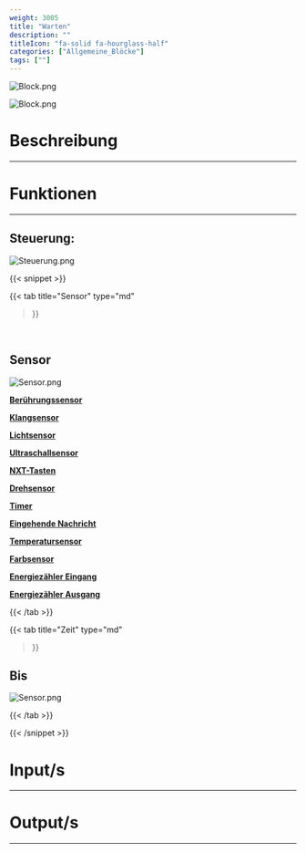 ```yaml
---
weight: 3005
title: "Warten"
description: ""
titleIcon: "fa-solid fa-hourglass-half"
categories: ["Allgemeine_Blöcke"]
tags: [""]
---
```


![Block.png](/images/nxt-images/Kapitel%201%20Allgemeine%20Bl%C3%B6cke/1.5%20Warten/Block2.png)

![Block.png](/images/nxt-images/Kapitel%201%20Allgemeine%20Bl%C3%B6cke/1.5%20Warten/Block.png)



# Beschreibung
---

# Funktionen
---

## Steuerung:

![Steuerung.png](/images/nxt-images/Kapitel%201%20Allgemeine%20Bl%C3%B6cke/1.5%20Warten/Steuerung.png)

{{< snippet >}}

{{< tab
    title="Sensor"
    type="md"
>}}


 
## Sensor

![Sensor.png](/images/nxt-images/Kapitel%201%20Allgemeine%20Bl%C3%B6cke/1.5%20Warten/Sensor.png)



[**Berührungssensor**](/4.-sensor-blöcke/1.-berührungssensor.html)

[**Klangsensor**](/4.-sensor-blöcke/2.-klangsensor.html)

[**Lichtsensor**](/4.-sensor-blöcke/3.-lichtsensor.html)

[**Ultraschallsensor**](/4.-sensor-blöcke/4.-ultraschallsensor.html)

[**NXT-Tasten**](/4.-sensor-blöcke/5.-nxt-tasten.html)

[**Drehsensor**](/4.-sensor-blöcke/4.-ultraschallsensor.html)

[**Timer**](/4.-sensor-blöcke/7.-timer.html)

[**Eingehende Nachricht**](/4.-sensor-blöcke/4.-ultraschallsensor.html)

[**Temperatursensor**](/4.-sensor-blöcke/9.-temperatursensor.html)

[**Farbsensor**](/4.-sensor-blöcke/10.-farbsensor.html)

[**Energiezähler Eingang**](/4.-sensor-blöcke/4.-ultraschallsensor.html)

[**Energiezähler Ausgang**](/4.-sensor-blöcke/4.-ultraschallsensor.html)


{{< /tab >}}

{{< tab
    title="Zeit"
    type="md"
>}}

## Bis

![Sensor.png](/images/nxt-images/Kapitel%201%20Allgemeine%20Bl%C3%B6cke/1.5%20Warten/Bis.png)

{{< /tab >}}

{{< /snippet >}}

# Input/s
---

# Output/s
---
